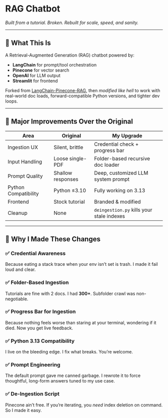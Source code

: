 # RAG Chatbot
*Built from a tutorial. Broken. Rebuilt for scale, speed, and sanity.*

---

## 🚀 What This Is

A Retrieval-Augmented Generation (RAG) chatbot powered by:

- **LangChain** for prompt/tool orchestration  
- **Pinecone** for vector search  
- **OpenAI** for LLM output  
- **Streamlit** for frontend  

Forked from [LangChain-Pinecone-RAG](https://github.com/ThomasJanssen-tech/LangChain-Pinecone-RAG/tree/main), then *modified like hell* to work with real-world doc loads, forward-compatible Python versions, and tighter dev loops.

---

## 🔨 Major Improvements Over the Original

| Area              | Original            | My Upgrade                               |
|-------------------|---------------------|-------------------------------------------|
| Ingestion UX      | Silent, brittle     | Credential check + progress bar           |
| Input Handling    | Loose single-PDF    | Folder-based recursive doc loader         |
| Prompt Quality    | Shallow responses   | Deep, customized LLM system prompt        |
| Python Compatibility | Python ≤3.10    | Fully working on 3.13                     |
| Frontend          | Stock tutorial      | Branded & modified                        |
| Cleanup           | None                | `deingestion.py` kills your stale indexes |

---

## 🧠 Why I Made These Changes

### ✅ Credential Awareness  
Because eating a stack trace when your env isn’t set is trash. I made it fail loud and clear.

### ✅ Folder-Based Ingestion  
Tutorials are fine with 2 docs. I had **300+**. Subfolder crawl was non-negotiable.

### ✅ Progress Bar for Ingestion  
Because nothing feels worse than staring at your terminal, wondering if it died. Now you get live feedback.

### ✅ Python 3.13 Compatibility  
I live on the bleeding edge. I fix what breaks. You’re welcome.

### ✅ Prompt Engineering  
The default prompt gave me canned garbage. I rewrote it to force thoughtful, long-form answers tuned to my use case.

### ✅ De-Ingestion Script  
Pinecone ain’t free. If you’re iterating, you *need* index deletion on command. So I made it easy.
